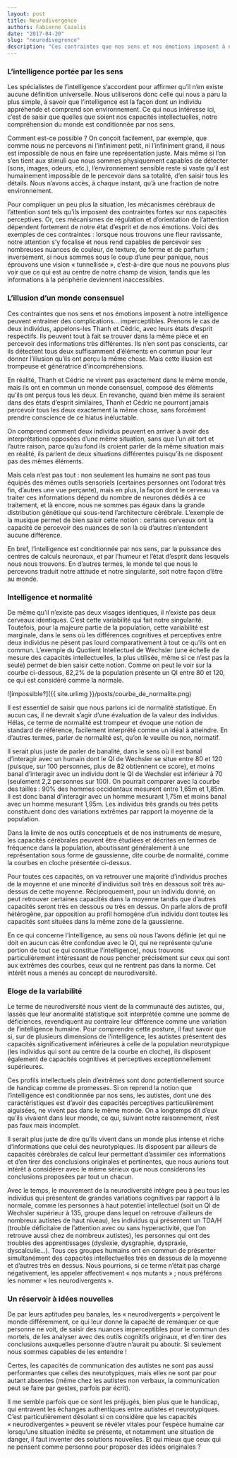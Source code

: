 ```yaml
---
layout: post
title: Neurodivergence
authors: Fabienne Cazalis
date: "2017-04-20"
slug: "neurodivegrence"
description: "Ces contraintes que nos sens et nos émotions imposent à notre intelligence peuvent entrainer des complications… imperceptibles."
---
```


### L’intelligence portée par les sens

Les spécialistes de l’intelligence s’accordent pour affirmer qu’il n’en existe aucune définition universelle. Nous utiliserons donc celle qui nous a paru la plus simple, à savoir que l’intelligence est la façon dont un individu appréhende et comprend son environnement. Ce qui nous intéresse ici, c’est de saisir que quelles que soient nos capacités intellectuelles, notre compréhension du monde est conditionnée par nos sens.

Comment est-ce possible ? On conçoit facilement, par exemple, que comme nous ne percevons ni l’infiniment petit, ni l’infiniment grand, il nous est impossible de nous en faire une représentation juste. Mais même si l’on s’en tient aux stimuli que nous sommes physiquement capables de détecter (sons, images, odeurs, etc.), l’environnement sensible reste si vaste qu’il est humainement impossible de le percevoir dans sa totalité, d’en saisir tous les détails. Nous n’avons accès, à chaque instant, qu’à une fraction de notre environnement. 

Pour compliquer un peu plus la situation, les mécanismes cérébraux de l’attention sont tels qu’ils imposent des contraintes fortes sur nos capacités perceptives. Or, ces mécanismes de régulation et d’orientation de l’attention dépendent fortement de notre état d’esprit et de nos émotions. Voici des exemples de ces contraintes : lorsque nous trouvons une fleur ravissante, notre attention s’y focalise et nous rend capables de percevoir ses nombreuses nuances de couleur, de texture, de forme et de parfum ; inversement, si nous sommes sous le coup d’une peur panique, nous éprouvons une vision « tunnellisée », c’est-à-dire que nous ne pouvons plus voir que ce qui est au centre de notre champ de vision, tandis que les informations à la périphérie deviennent inaccessibles. 

### L’illusion d’un monde consensuel

Ces contraintes que nos sens et nos émotions imposent à notre intelligence peuvent entrainer des complications… imperceptibles. Prenons le cas de deux individus, appelons-les Thanh et Cédric, avec leurs états d’esprit respectifs. Ils peuvent tout à fait se trouver dans la même pièce et en percevoir des informations très différentes. Ils n’en sont pas conscients, car ils détectent tous deux suffisamment d’éléments en commun pour leur donner l’illusion qu’ils ont perçu la même chose. Mais cette illusion est trompeuse et génératrice d’incompréhensions. 

En réalité, Thanh et Cédric ne vivent pas exactement dans le même monde, mais ils ont en commun un monde consensuel, composé des éléments qu’ils ont perçus tous les deux. En revanche, quand bien même ils seraient dans des états d’esprit similaires, Thanh et Cédric ne pourront jamais percevoir tous les deux exactement la même chose, sans forcément prendre conscience de ce hiatus inéluctable.

On comprend comment deux individus peuvent en arriver à avoir des interprétations opposées d’une même situation, sans que l’un ait tort et l’autre raison, parce qu’au fond ils croient parler de la même situation mais en réalité, ils parlent de deux situations différentes puisqu’ils ne disposent pas des mêmes éléments. 

Mais cela n’est pas tout : non seulement les humains ne sont pas tous équipés des mêmes outils sensoriels (certaines personnes ont l’odorat très fin, d’autres une vue perçante), mais en plus, la façon dont le cerveau va traiter ces informations dépend du nombre de neurones dédiés à ce traitement, et là encore, nous ne sommes pas égaux dans la grande distribution génétique qui sous-tend l’architecture cérébrale. L’exemple de la musique permet de bien saisir cette notion : certains cerveaux ont la capacité de percevoir des nuances de son là où d’autres n’entendent aucune différence.

En bref, l’intelligence est conditionnée par nos sens, par la puissance des centres de calculs neuronaux, et par l’humeur et l’état d’esprit dans lesquels nous nous trouvons. En d’autres termes, le monde tel que nous le percevons traduit notre attitude et notre singularité, soit notre façon d’être au monde. 

### Intelligence et normalité

De même qu’il n’existe pas deux visages identiques, il n’existe pas deux cerveaux identiques. C’est cette variabilité qui fait notre singularité. Toutefois, pour la majeure partie de la population, cette variabilité est marginale, dans le sens où les différences cognitives et perceptives entre deux individus ne pèsent pas lourd comparativement à tout ce qu’ils ont en commun. L’exemple du Quotient Intellectuel de Wechsler (une échelle de mesure des capacités intellectuelles, la plus utilisée, même si ce n’est pas la seule) permet de bien saisir cette notion. Comme on peut le voir sur la courbe ci-dessous, 82,2% de la population présente un QI entre 80 et 120, ce qui est considéré comme la normale. 

![impossible?]({{ site.urlimg }}/posts/courbe_de_normalite.png)

Il est essentiel de saisir que nous parlons ici de normalité statistique. En aucun cas, il ne devrait s’agir d’une évaluation de la valeur des individus. Hélas, ce terme de normalité est trompeur et évoque une notion de standard de référence, facilement interprété comme un idéal à atteindre. En d’autres termes, parler de normalité est, qu’on le veuille ou non, normatif. 

Il serait plus juste de parler de banalité, dans le sens où il est banal d’interagir avec un humain dont le QI de Wechsler se situe entre 80 et 120 (puisque, sur 100 personnes, plus de 82 obtiennent ce score), et moins banal d’interagir avec un individu dont le QI de Wechsler est inférieur à 70 (seulement 2,2 personnes sur 100). On pourrait comparer avec la courbe des tailles : 90% des hommes occidentaux mesurent entre 1,65m et 1,85m. Il est donc banal d’interagir avec un homme mesurant 1,75m et moins banal avec un homme mesurant 1,95m. Les individus très grands ou très petits constituent donc des variations extrêmes par rapport la moyenne de la population. 

Dans la limite de nos outils conceptuels et de nos instruments de mesure, les capacités cérébrales peuvent être étudiées et décrites en termes de fréquence dans la population, aboutissant généralement à une représentation sous forme de gaussienne, dite courbe de normalité, comme la courbes en cloche présentée ci-dessus. 

Pour toutes ces capacités, on va retrouver une majorité d’individus proches de la moyenne et une minorité d’individus soit très en dessous soit très au-dessus de cette moyenne. Réciproquement, pour un individu donné, on peut retrouver certaines capacités dans la moyenne tandis que d’autres capacités seront très en dessous ou très en dessus. On parle alors de profil hétérogène, par opposition au profil homogène d’un individu dont toutes les capacités sont situées dans la même zone de la gaussienne. 

En ce qui concerne l’intelligence, au sens où nous l’avons définie (et qui ne doit en aucun cas être confondue avec le QI, qui ne représente qu’une portion de tout ce qui constitue l’intelligence), nous trouvons particulièrement intéressant de nous pencher précisément sur ceux qui sont aux extrêmes des courbes, ceux qui ne rentrent pas dans la norme. Cet intérêt nous a menés au concept de neurodiversité.

### Eloge de la variabilité

Le terme de neurodiversité nous vient de la communauté des autistes, qui, lassés que leur anormalité statistique soit interprétée comme une somme de déficiences, revendiquent au contraire leur différence comme une variation de l’intelligence humaine. Pour comprendre cette posture, il faut savoir que si, sur de plusieurs dimensions de l’intelligence, les autistes présentent des capacités significativement inférieures à celle de la population neurotypique (les individus qui sont au centre de la courbe en cloche), ils disposent également de capacités cognitives et perceptives exceptionnellement supérieures. 

Ces profils intellectuels plein d’extrêmes sont donc potentiellement source de handicap comme de promesses. Si on reprend la notion que l’intelligence est conditionnée par nos sens, les autistes, dont une des caractéristiques est d’avoir des capacités perceptives particulièrement aiguisées, ne vivent pas dans le même monde. On a longtemps dit d’eux qu’ils vivaient dans leur monde, ce qui, suivant notre raisonnement, n’est pas faux mais incomplet. 

Il serait plus juste de dire qu’ils vivent dans un monde plus intense et riche d’informations que celui des neurotypiques. Ils disposent par ailleurs de capacités cérébrales de calcul leur permettant d’assimiler ces informations et d’en tirer des conclusions originales et pertinentes, que nous aurions tout intérêt à considérer avec le même sérieux que nous considérons les conclusions proposées par tout un chacun. 

Avec le temps, le mouvement de la neurodiversité intègre peu à peu tous les individus qui présentent de grandes variations cognitives par rapport à la normale, comme les personnes à haut potentiel intellectuel (soit un QI de Wechsler supérieur à 135, groupe dans lequel on retrouve d’ailleurs de nombreux autistes de haut niveau), les individus qui présentent un TDA/H (trouble déficitaire de l’attention avec ou sans hyperactivité, que l’on retrouve aussi chez de nombreux autistes), les personnes qui ont des troubles des apprentissages (dyslexie, dysgraphie, dyspraxie, dyscalculie…). Tous ces groupes humains ont en commun de présenter simultanément des capacités intellectuelles très en dessous de la moyenne et d’autres très en dessus. Nous pourrions, si ce terme n’était pas chargé négativement, les appeler affectivement « nos mutants » ; nous préférons les nommer « les neurodivergents ».  

### Un réservoir à idées nouvelles

De par leurs aptitudes peu banales, les « neurodivergents » perçoivent le monde différemment, ce qui leur donne la capacité de remarquer ce que personne ne voit, de saisir des nuances imperceptibles pour le commun des mortels, de les analyser avec des outils cognitifs originaux, et d’en tirer des conclusions auxquelles personne d’autre n’aurait pu aboutir. Si seulement nous sommes capables de les entendre !

Certes, les capacités de communication des autistes ne sont pas aussi performantes que celles des neurotypiques, mais elles ne sont par pour autant absentes (même chez les autistes non verbaux, la communication peut se faire par gestes, parfois par écrit). 

Il me semble parfois que ce sont les préjugés, bien plus que le handicap, qui entravent les échanges authentiques entre autistes et neurotypiques. C’est particulièrement désolant si on considère que les capacités « neurodivergentes » peuvent se révéler vitales pour l’espèce humaine car lorsqu’une situation inédite se présente, et notamment une situation de danger, il faut inventer des solutions nouvelles. Et qui mieux que ceux qui ne pensent comme personne pour proposer des idées originales ? 
